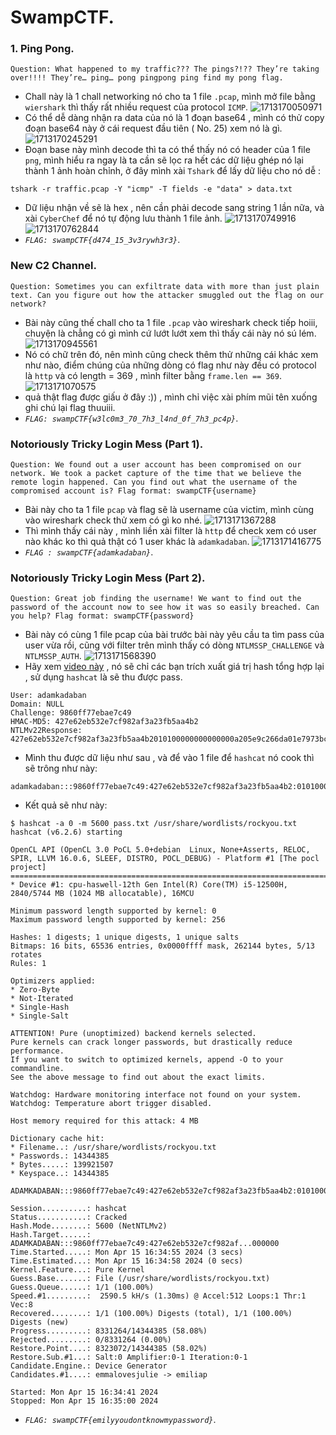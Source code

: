 # SwampCTF.
### 1. Ping Pong.
```
Question: What happened to my traffic??? The pings?!?? They’re taking over!!!! They’re… ping… pong pingpong ping find my pong flag.
```
- Chall này là 1 chall networking nó cho ta 1 file `.pcap`, mình mở file bằng `wiershark` thì thấy rất nhiều request của protocol `ICMP`.
![1713170050971](image/writeup/1713170050971.png)
- Có thể dễ dàng nhận ra data của nó là 1 đoạn base64 , mình có thử copy đoạn base64 này ở cái request đầu tiên ( No. 25) xem nó là gì.
![1713170245291](image/writeup/1713170245291.png)
- Đoạn base này mình decode thì ta có thể thấy nó có header của 1 file `png`, mình hiểu ra ngay là ta cần sẽ lọc ra hết các dữ liệu ghép nó lại thành 1 ảnh hoàn chỉnh, ở đây mình xài `Tshark` để lấy dữ liệu cho nó dễ :
```
tshark -r traffic.pcap -Y "icmp" -T fields -e "data" > data.txt
```
- Dữ liệu nhận về sẽ là hex , nên cần phải decode sang string 1 lần nữa, và xài `CyberChef` để nó tự động lưu thành 1 file ảnh.
![1713170749916](image/writeup/1713170749916.png)
![1713170762844](image/writeup/1713170762844.png)
- *`FLAG: swampCTF{d474_15_3v3rywh3r3}`*.
### New C2 Channel.
```
Question: Sometimes you can exfiltrate data with more than just plain text. Can you figure out how the attacker smuggled out the flag on our network?
```
- Bài này cũng thế chall cho ta 1 file `.pcap` vào wireshark check tiếp hoiii, chuyện là chẳng có gì mình cứ lướt lướt xem thì thấy cái này nó sú lém.
![1713170945561](image/writeup/1713170945561.png)
- Nó có chữ trên đó, nên mình cũng check thêm thử những cái khác xem như nào, điểm chúng của những dòng có flag như này đều có protocol là `http` và có length = 369 , mình filter bằng `frame.len == 369`.
![1713171070575](image/writeup/1713171070575.png)
- quả thật flag được giấu ở đây :)) , mình chỉ việc xài phím mũi tên xuống ghi chú lại flag thuuiii.
- *`FLAG: swampCTF{w3lc0m3_70_7h3_l4nd_0f_7h3_pc4p}`*.
### Notoriously Tricky Login Mess (Part 1).
```
Question: We found out a user account has been compromised on our network. We took a packet capture of the time that we believe the remote login happened. Can you find out what the username of the compromised account is? Flag format: swampCTF{username}
```
- Bài này cho ta 1 file `pcap` và flag sẽ là username của victim, mình cùng vào wireshark check thử xem có gì ko nhé.
![1713171367288](image/writeup/1713171367288.png)
- Thì mình thấy cái này , mình liền xài filter là `http` để check xem có user nào khác ko thì quả thật có 1 user khác là `adamkadaban`.
![1713171416775](image/writeup/1713171416775.png)
- *`FLAG : swampCTF{adamkadaban}`*.
### Notoriously Tricky Login Mess (Part 2).
```
Question: Great job finding the username! We want to find out the password of the account now to see how it was so easily breached. Can you help? Flag format: swampCTF{password}
```
- Bài này có cùng 1 file pcap của bài trước bài này yêu cầu ta tìm pass của user vừa rồi, cũng với filter trên mình thấy có dòng `NTLMSSP_CHALLENGE` và `NTLMSSP_AUTH`.
![1713171568390](image/writeup/1713171568390.png)
- Hãy xem [video này](https://www.youtube.com/watch?v=lhhlgoMjM7o) , nó sẽ chỉ các bạn trích xuất giá trị hash tổng hợp lại , sử dụng `hashcat` là sẽ thu được pass.
```
User: adamkadaban
Domain: NULL
Challenge: 9860ff77ebae7c49
HMAC-MD5: 427e62eb532e7cf982af3a23fb5aa4b2
NTLMv22Response: 427e62eb532e7cf982af3a23fb5aa4b2010100000000000000a205e9c266da01e7973bcb0507f9230000000002001e0045004300320041004d0041005a002d00450033003300530047004c00380001001e0045004300320041004d0041005a002d00450033003300530047004c00380004001e0045004300320041004d0041005a002d00450033003300530047004c00380003001e0045004300320041004d0041005a002d00450033003300530047004c003800070008001998a3e4c266da010000000000000000
```
- Mình thu được dữ liệu như sau , và để vào 1 file để `hashcat` nó cook thì sẽ trông như này:
```
adamkadaban:::9860ff77ebae7c49:427e62eb532e7cf982af3a23fb5aa4b2:010100000000000000a205e9c266da01e7973bcb0507f9230000000002001e0045004300320041004d0041005a002d00450033003300530047004c00380001001e0045004300320041004d0041005a002d00450033003300530047004c00380004001e0045004300320041004d0041005a002d00450033003300530047004c00380003001e0045004300320041004d0041005a002d00450033003300530047004c003800070008001998a3e4c266da010000000000000000
```
- Kết quả sẽ như này:
```
$ hashcat -a 0 -m 5600 pass.txt /usr/share/wordlists/rockyou.txt
hashcat (v6.2.6) starting

OpenCL API (OpenCL 3.0 PoCL 5.0+debian  Linux, None+Asserts, RELOC, SPIR, LLVM 16.0.6, SLEEF, DISTRO, POCL_DEBUG) - Platform #1 [The pocl project]
==================================================================================================================================================
* Device #1: cpu-haswell-12th Gen Intel(R) Core(TM) i5-12500H, 2840/5744 MB (1024 MB allocatable), 16MCU

Minimum password length supported by kernel: 0
Maximum password length supported by kernel: 256

Hashes: 1 digests; 1 unique digests, 1 unique salts
Bitmaps: 16 bits, 65536 entries, 0x0000ffff mask, 262144 bytes, 5/13 rotates
Rules: 1

Optimizers applied:
* Zero-Byte
* Not-Iterated
* Single-Hash
* Single-Salt

ATTENTION! Pure (unoptimized) backend kernels selected.
Pure kernels can crack longer passwords, but drastically reduce performance.
If you want to switch to optimized kernels, append -O to your commandline.
See the above message to find out about the exact limits.

Watchdog: Hardware monitoring interface not found on your system.
Watchdog: Temperature abort trigger disabled.

Host memory required for this attack: 4 MB

Dictionary cache hit:
* Filename..: /usr/share/wordlists/rockyou.txt
* Passwords.: 14344385
* Bytes.....: 139921507
* Keyspace..: 14344385

ADAMKADABAN:::9860ff77ebae7c49:427e62eb532e7cf982af3a23fb5aa4b2:010100000000000000a205e9c266da01e7973bcb0507f9230000000002001e0045004300320041004d0041005a002d00450033003300530047004c00380001001e0045004300320041004d0041005a002d00450033003300530047004c00380004001e0045004300320041004d0041005a002d00450033003300530047004c00380003001e0045004300320041004d0041005a002d00450033003300530047004c003800070008001998a3e4c266da010000000000000000:emilyyoudontknowmypassword     

Session..........: hashcat
Status...........: Cracked
Hash.Mode........: 5600 (NetNTLMv2)
Hash.Target......: ADAMKADABAN:::9860ff77ebae7c49:427e62eb532e7cf982af...000000
Time.Started.....: Mon Apr 15 16:34:55 2024 (3 secs)
Time.Estimated...: Mon Apr 15 16:34:58 2024 (0 secs)
Kernel.Feature...: Pure Kernel
Guess.Base.......: File (/usr/share/wordlists/rockyou.txt)
Guess.Queue......: 1/1 (100.00%)
Speed.#1.........:  2590.5 kH/s (1.30ms) @ Accel:512 Loops:1 Thr:1 Vec:8
Recovered........: 1/1 (100.00%) Digests (total), 1/1 (100.00%) Digests (new)
Progress.........: 8331264/14344385 (58.08%)
Rejected.........: 0/8331264 (0.00%)
Restore.Point....: 8323072/14344385 (58.02%)
Restore.Sub.#1...: Salt:0 Amplifier:0-1 Iteration:0-1
Candidate.Engine.: Device Generator
Candidates.#1....: emmalovesjulie -> emiliap

Started: Mon Apr 15 16:34:41 2024
Stopped: Mon Apr 15 16:35:00 2024
```
- *`FLAG: swampCTF{emilyyoudontknowmypassword}`*.
